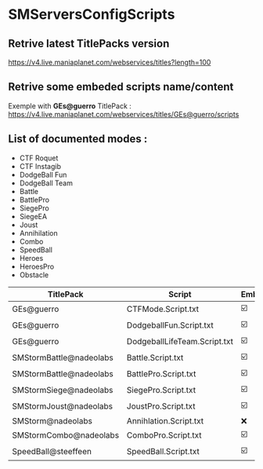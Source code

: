 # SMServersConfigScripts

## Retrive latest TitlePacks version
https://v4.live.maniaplanet.com/webservices/titles?length=100

## Retrive some embeded scripts name/content
Exemple with **GEs@guerro** TitlePack :
https://v4.live.maniaplanet.com/webservices/titles/GEs@guerro/scripts

## List of documented modes : 
- CTF Roquet
- CTF Instagib
- DodgeBall Fun
- DodgeBall Team
- Battle
- BattlePro
- SiegePro
- SiegeEA
- Joust
- Annihilation
- Combo
- SpeedBall
- Heroes
- HeroesPro
- Obstacle


| TitlePack               | Script                       | Embeded |
|-------------------------|------------------------------|---------|
| GEs@guerro              | CTFMode.Script.txt           | ☑️    |
| GEs@guerro              | DodgeballFun.Script.txt      | ☑️    |
| GEs@guerro              | DodgeballLifeTeam.Script.txt | ☑️    |
| SMStormBattle@nadeolabs | Battle.Script.txt            | ☑️    |
| SMStormBattle@nadeolabs | BattlePro.Script.txt         | ☑️    |
| SMStormSiege@nadeolabs  | SiegePro.Script.txt          | ☑️    |
| SMStormJoust@nadeolabs  | JoustPro.Script.txt          | ☑️    |
| SMStorm@nadeolabs       | Annihlation.Script.txt       | ❌  |
| SMStormCombo@nadeolabs  | ComboPro.Script.txt          | ☑️    |
| SpeedBall@steeffeen     | SpeedBall.Script.txt         | ☑️  |
